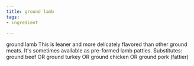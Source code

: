 ```yaml
---
title: ground lamb
tags:
- ingredient

---
```

ground lamb This is leaner and more delicately flavored than other ground meats. It's sometimes available as pre-formed lamb patties. Substitutes: ground beef OR ground turkey OR ground chicken OR ground pork (fattier)
